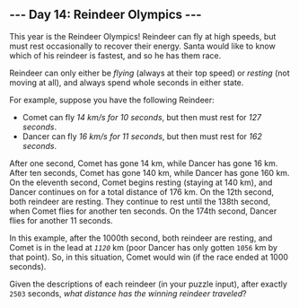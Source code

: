 <article class="day-desc"><h2>--- Day 14: Reindeer Olympics ---</h2><p>This year is the Reindeer Olympics!  Reindeer can fly at high speeds, but must rest occasionally to recover their energy.  Santa would like to know which of his reindeer is fastest, and so he has them race.</p>
<p>Reindeer can only either be <em>flying</em> (always at their top speed) or <em>resting</em> (not moving at all), and always spend whole seconds in either state.</p>
<p>For example, suppose you have the following Reindeer:</p>
<ul>
<li>Comet can fly <em>14 km/s for 10 seconds</em>, but then must rest for <em>127 seconds</em>.</li>
<li>Dancer can fly <em>16 km/s for 11 seconds</em>, but then must rest for <em>162 seconds</em>.</li>
</ul>
<p>After one second, Comet has gone 14 km, while Dancer has gone 16 km.  After ten seconds, Comet has gone 140 km, while Dancer has gone 160 km.  On the eleventh second, Comet begins resting (staying at 140 km), and Dancer continues on for a total distance of 176 km.  On the 12th second, both reindeer are resting.  They continue to rest until the 138th second, when Comet flies for another ten seconds.  On the 174th second, Dancer flies for another 11 seconds.</p>
<p>In this example, after the 1000th second, both reindeer are resting, and Comet is in the lead at <em><code>1120</code></em> km (poor Dancer has only gotten <code>1056</code> km by that point).  So, in this situation, Comet would win (if the race ended at 1000 seconds).</p>
<p>Given the descriptions of each reindeer (in your puzzle input), after exactly <code>2503</code> seconds, <em>what distance has the winning reindeer traveled</em>?</p>
</article>
